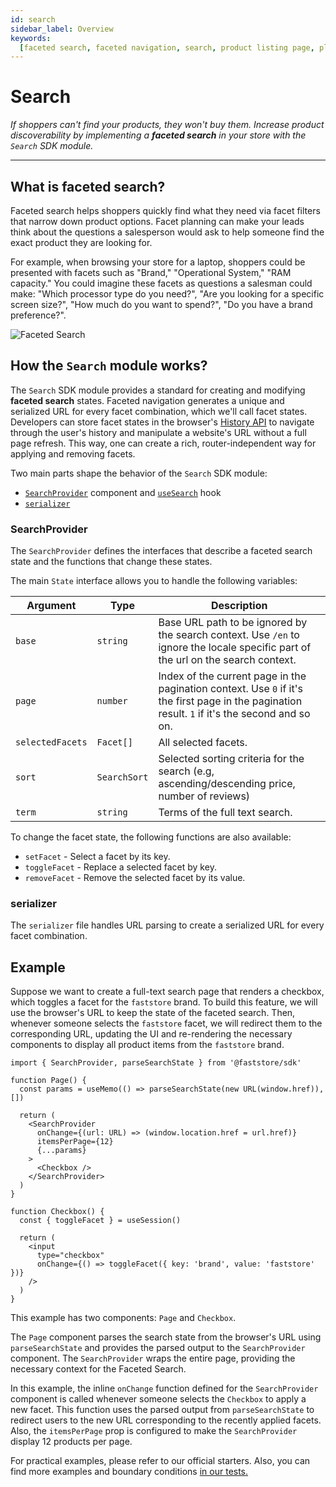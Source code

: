```yaml
---
id: search
sidebar_label: Overview
keywords:
  [faceted search, faceted navigation, search, product listing page, plp]
---
```


# Search

_If shoppers can't find your products, they won't buy them. Increase product discoverability by implementing a **faceted search** in your store with the `Search` SDK module._

---

## What is faceted search?

Faceted search helps shoppers quickly find what they need via facet filters that narrow down product options. Facet planning can make your leads think about the questions a salesperson would ask to help someone find the exact product they are looking for.

For example, when browsing your store for a laptop, shoppers could be presented with facets such as "Brand," "Operational System," "RAM capacity." You could imagine these facets as questions a salesman could make: "Which processor type do you need?", "Are you looking for a specific screen size?", "How much do you want to spend?", "Do you have a brand preference?".

![Faceted Search](https://vtexhelp.vtexassets.com/assets/docs/src/FacetedSearch___7d5958d80e6945f07dae5f9f7d2ac8d4.jpg)

## How the `Search` module works?

The `Search` SDK module provides a standard for creating and modifying **faceted search** states. Faceted navigation generates a unique and serialized URL for every facet combination, which we'll call facet states.
Developers can store facet states in the browser's [History API](https://developer.mozilla.org/en-US/docs/Web/API/History_API) to navigate through the user's history and manipulate a website's URL without a full page refresh. This way, one can create a rich, router-independent way for applying and removing facets.

Two main parts shape the behavior of the `Search` SDK module:

- [`SearchProvider`](https://github.com/vtex/faststore/blob/master/packages/sdk/src/search/Provider.tsx) component and [`useSearch`](https://github.com/vtex/faststore/blob/master/packages/sdk/src/search/useSearch.ts) hook
- [`serializer`](https://github.com/vtex/faststore/blob/master/packages/sdk/src/search/serializer.ts)

### SearchProvider

The `SearchProvider` defines the interfaces that describe a faceted search state and the functions that change these states.

The main `State` interface allows you to handle the following variables:

| Argument         | Type         | Description                                                                                                                                     |
| ---------------- | ------------ | ----------------------------------------------------------------------------------------------------------------------------------------------- |
| `base`           | `string`     | Base URL path to be ignored by the search context. Use `/en` to ignore the locale specific part of the url on the search context.               |
| `page`           | `number`     | Index of the current page in the pagination context. Use `0` if it's the first page in the pagination result. `1` if it's the second and so on. |
| `selectedFacets` | `Facet[]`    | All selected facets.                                                                                                                            |
| `sort`           | `SearchSort` | Selected sorting criteria for the search (e.g, ascending/descending price, number of reviews)                                                   |
| `term`           | `string`     | Terms of the full text search.                                                                                                                  |

To change the facet state, the following functions are also available:

- `setFacet` - Select a facet by its key.
- `toggleFacet` - Replace a selected facet by key.
- `removeFacet` - Remove the selected facet by its value.

### serializer

The `serializer` file handles URL parsing to create a serialized URL for every facet combination.

## Example

Suppose we want to create a full-text search page that renders a checkbox, which toggles a facet for the `faststore` brand. To build this feature, we will use the browser's URL to keep the state of the faceted search. Then, whenever someone selects the `faststore` facet, we will redirect them to the corresponding URL, updating the UI and re-rendering the necessary components to display all product items from the `faststore` brand.

```tsx
import { SearchProvider, parseSearchState } from '@faststore/sdk'

function Page() {
  const params = useMemo(() => parseSearchState(new URL(window.href)), [])

  return (
    <SearchProvider
      onChange={(url: URL) => (window.location.href = url.href)}
      itemsPerPage={12}
      {...params}
    >
      <Checkbox />
    </SearchProvider>
  )
}

function Checkbox() {
  const { toggleFacet } = useSession()

  return (
    <input
      type="checkbox"
      onChange={() => toggleFacet({ key: 'brand', value: 'faststore' })}
    />
  )
}
```

This example has two components: `Page` and `Checkbox`.

The `Page` component parses the search state from the browser's URL using `parseSearchState` and provides the parsed output to the `SearchProvider` component. The `SearchProvider` wraps the entire page, providing the necessary context for the Faceted Search.

In this example, the inline `onChange` function defined for the `SearchProvider` component is called whenever someone selects the `Checkbox` to apply a new facet. This function uses the parsed output from `parseSearchState` to redirect users to the new URL corresponding to the recently applied facets. Also, the `itemsPerPage` prop is configured to make the `SearchProvider` display 12 products per page.

For practical examples, please refer to our official starters. Also, you can find more examples and boundary conditions [in our tests.](https://github.com/vtex/faststore/tree/master/packages/sdk/test/search)
